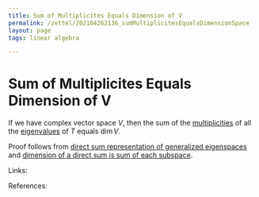 ```yaml
---
title: Sum of Multiplicites Equals Dimension of V
permalink: /zettel/202104262136_sumMultiplicitesEqualsDimensionSpace
layout: page
tags: linear algebra

---
```

# Sum of Multiplicites Equals Dimension of V

If we have complex vector space $V$, then the sum of the [multiplicities](202104241520_multiplictyDefinitionEigenvalue) of 
all the [eigenvalues](202102120912_eigenvalueDefinition) of $T$ equals $\mathrm{dim} \, V$.

Proof follows from [direct sum representation of generalized eigenspaces](202104241507_descriptionOperatorComplexSpaceGeneralisedEigenspace) and 
[dimension of a direct sum is sum of each subspace](202102151834_dimensionDirectSum).

Links: 

References: 

